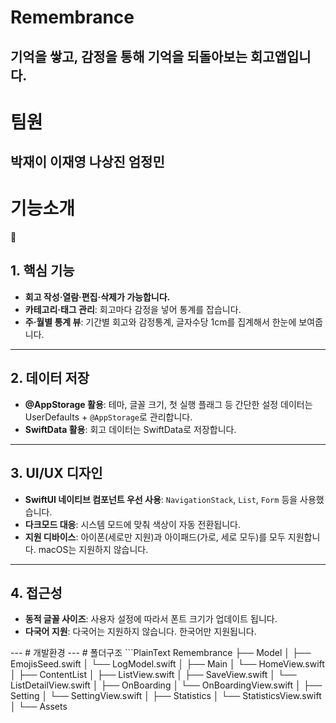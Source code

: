 # Remembrance
기억을 쌓고, 감정을 통해 기억을 되돌아보는 회고앱입니다.
---
# 팀원
박재이 이재영 나상진 엄정민
---
# 기능소개
<aside>
📌

## 1. 핵심 기능

- **회고 작성·열람·편집·삭제가 가능합니다.**
- **카테고리‧태그 관리**: 회고마다 감정을 넣어 통계를 잡습니다.
- **주·월별 통계 뷰**: 기간별 회고와 감정통계, 글자수당 1cm를 집계해서 한눈에 보여줍니다.

---

## 2. 데이터 저장

- **@AppStorage 활용**: 테마, 글꼴 크기, 첫 실행 플래그 등 간단한 설정 데이터는 UserDefaults + `@AppStorage`로 관리합니다.
- **SwiftData 활용**: 회고 데이터는 SwiftData로 저장합니다.

---

## 3. UI/UX 디자인

- **SwiftUI 네이티브 컴포넌트 우선 사용**: `NavigationStack`, `List`, `Form` 등을 사용했습니다.
- **다크모드 대응**: 시스템 모드에 맞춰 색상이 자동 전환됩니다.
- **지원 디바이스**: 아이폰(세로만 지원)과 아이패드(가로, 세로 모두)를 모두 지원합니다. 
macOS는 지원하지 않습니다.

---

## 4. 접근성

- **동적 글꼴 사이즈**: 사용자 설정에 따라서 폰트 크기가 업데이트 됩니다.
- **다국어 지원**: 다국어는 지원하지 않습니다. 한국어만 지원됩니다.
</aside>
---
# 개발환경
---
# 폴더구조
```PlainText
Remembrance
├── Model
│   ├── EmojisSeed.swift
│   └── LogModel.swift
│
├── Main
│   └── HomeView.swift
│
├── ContentList
│   ├── ListView.swift
│   ├── SaveView.swift
│   └── ListDetailView.swift
│
├── OnBoarding
│   └── OnBoardingView.swift
│
├── Setting
│   └── SettingView.swift
│
├── Statistics
│   └── StatisticsView.swift
│
└── Assets
